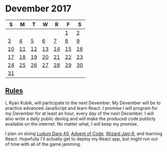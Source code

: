 # Devember 2017

S | M | T | W | R | F | S
--- | --- | --- | --- | --- | --- | ---
| | | | | | [1](1/README.md) | [2](2/README.md) 
[3](3/README.md)| [4](4/README.md)| [5](5/README.md)| [6](6/README.md)| [7](7/README.md)| [8](8/README.md) | [9](9/README.md) 
[10](10/README.md) | [11](11/README.md) | [12](12/README.md) | [13](13/README.md) | [14](14/README.md) | [15](15/README.md) | [16](16/README.md)
[17](17/README.md) | [18](18/README.md) | [19](19/README.md) | [20](20/README.md) | [21](21/README.md) | [22](22/README.md) | [23](23/README.md)
[24](24/README.md) | [25](25/README.md) | [26](26/README.md) | [27](27/README.md) | [28](28/README.md) | [29](29/README.md) | [30](30/README.md)
[31](31/README.md) | | | | | | 


## [Rules](http://devember.org/rules)

I, Ryan Kubik, will participate to the next Devember. My Devember will be to practice advanced JavaScript and learn React. I promise I will program for my Devember for at least an hour, every day of the next December. I will also write a daily public devlog and will make the produced code publicly available on the internet. No matter what, I will keep my promise. 

I plan on doing [Ludum Dare 40](https://ldjam.com/events/ludum-dare/40/), [Advent of Code](https://adventofcode.com/), [Wizard Jam 6](https://itch.io/jam/wizard-jam-6), and learning React. Hopefully I'll actually get to deploy my React app, but might run out of time with all of the game jamming.
